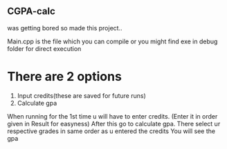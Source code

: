 ## CGPA-calc
was getting bored so made this project..

Main.cpp is the file which you can compile or you might find exe in debug folder for direct execution
# There are 2 options
1. Input credits(these are saved for future runs)
2. Calculate gpa

When running for the 1st time u will have to enter credits.
(Enter it in order given in Result for easyness)
After this go to calculate gpa.
There select ur respective grades in same order as u entered the credits
You will see the gpa
